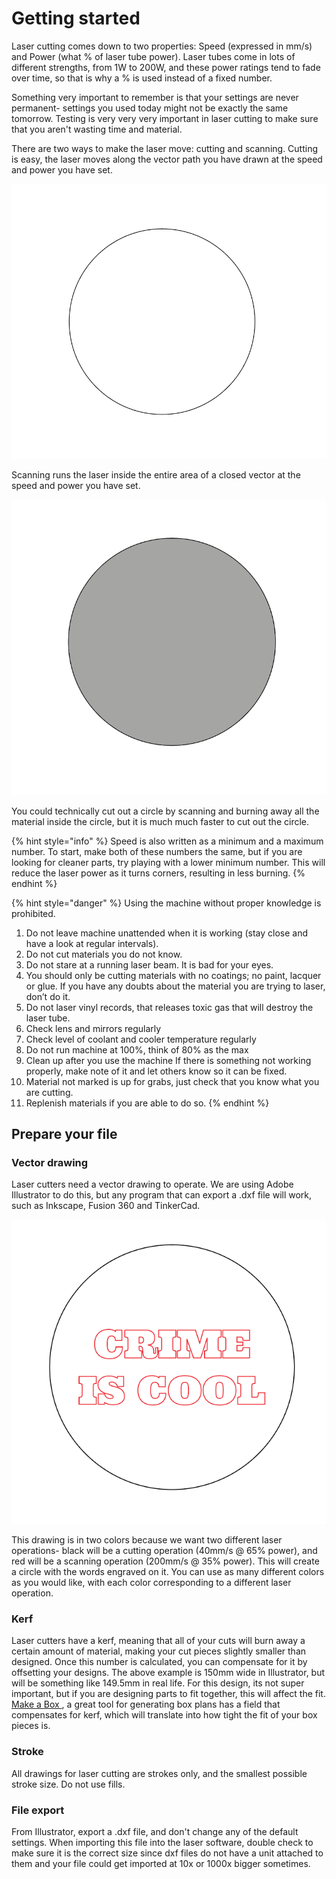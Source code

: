 # Getting started

Laser cutting comes down to two properties: Speed \(expressed in mm/s\) and Power \(what % of laser tube power\).  Laser tubes come in lots of different strengths, from 1W to 200W, and these power ratings tend to fade over time, so that is why a % is used instead of a fixed number.

Something very important to remember is that your settings are never permanent- settings you used today might not be exactly the same tomorrow. Testing is very very very important in laser cutting to make sure that you aren't wasting time and material.

There are two ways to make the laser move: cutting and scanning. Cutting is easy, the laser moves along the vector path you have drawn at the speed and power you have set. 

![Cutting will run the laser along this vector, cutting out a circle.](../../../.gitbook/assets/screen-shot-2019-11-18-at-13.37.01.png)





Scanning runs the laser inside the entire area of a closed vector at the speed and power you have set.



![Scanning will run the laser at every point INSIDE this circle, creating an engraved circle shape](../../../.gitbook/assets/screen-shot-2019-11-18-at-13.37.46.png)

You could technically cut out a circle by scanning and burning away all the material inside the circle, but it is much much faster to cut out the circle.

{% hint style="info" %}
Speed is also written as a minimum and a maximum number. To start, make both of these numbers the same, but if you are looking for cleaner parts, try playing with a lower minimum number. This will reduce the laser power as it turns corners, resulting in less burning.
{% endhint %}

{% hint style="danger" %}
Using the machine without proper knowledge is prohibited.

1. Do not leave machine unattended when it is working \(stay close and have a look at regular intervals\).
2. Do not cut materials you do not know.
3. Do not stare at a running laser beam. It is bad for your eyes.
4. You should only be cutting materials with no coatings; no paint, lacquer or glue. If you have any doubts about the material you are trying to laser, don’t do it.
5. Do not laser vinyl records, that releases toxic gas that will destroy the laser tube.
6. Check lens and mirrors regularly
7. Check level of coolant and cooler temperature regularly
8. Do not run machine at 100%, think of 80% as the max
9. Clean up after you use the machine If there is something not working properly, make note of it and let others know so it can be fixed.
10. Material not marked is up for grabs, just check that you know what you are cutting.
11. Replenish materials if you are able to do so.
{% endhint %}

## Prepare your file

### Vector drawing

Laser cutters need a vector drawing to operate. We are using Adobe Illustrator to do this, but any program that can export a .dxf file will work, such as Inkscape, Fusion 360 and TinkerCad.

![Your drawing should look like this.](../../../.gitbook/assets/screen-shot-2019-11-18-at-13.46.36.png)

This drawing is in two colors because we want two different laser operations- black will be a cutting operation \(40mm/s @ 65% power\), and red will be a scanning operation \(200mm/s @ 35% power\). This will create a circle with the words engraved on it. You can use as many different colors as you would like, with each color corresponding to a different laser operation.

### Kerf

Laser cutters have a kerf, meaning that all of your cuts will burn away a certain amount of material, making your cut pieces slightly smaller than designed. Once this number is calculated, you can compensate for it by offsetting your designs. The above example is 150mm wide in Illustrator, but will be something like 149.5mm in real life. For this design, its not super important, but if you are designing parts to fit together, this will affect the fit. [Make a Box ](https://makeabox.io/), a great tool for generating box plans has a field that compensates for kerf, which will translate into how tight the fit of your box pieces is.

### Stroke

All drawings for laser cutting are strokes only, and the smallest possible stroke size. Do not use fills.

### File export

From Illustrator, export a .dxf file, and don't change any of the default settings. When importing this file into the laser software, double check to make sure it is the correct size since dxf files do not have a unit attached to them and your file could get imported at 10x or 1000x bigger sometimes.  


